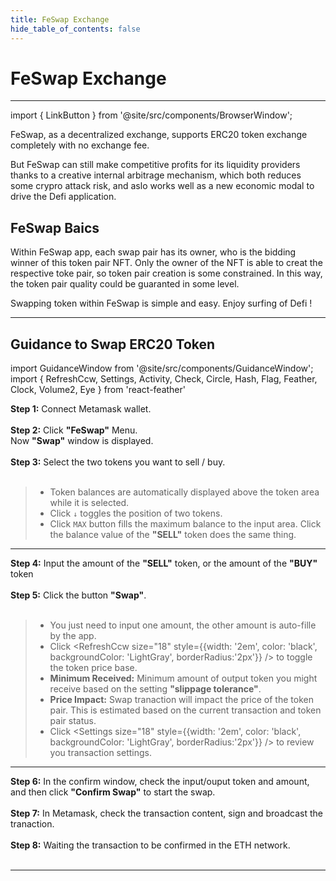 ```yaml
---
title: FeSwap Exchange
hide_table_of_contents: false
---
```


<div  style={{ color: "#00A4B8",}}>
  <h1> FeSwap Exchange </h1>
</div>

_____________

import { LinkButton } from '@site/src/components/BrowserWindow';

FeSwap, as a decentralized exchange, supports ERC20 token exchange completely with no exchange fee.

But FeSwap can still make competitive profits for its liquidity providers thanks to a creative internal arbitrage mechanism, which both reduces some crypro attack risk, and aslo works well as a new economic modal to drive the Defi application.  

<LinkButton url="docs/FreeSwap/abstract" link="Learn more about FeSwap Protocol 👈" />

<div style={{height:'60px'}}/>

## <span className="title"> FeSwap Baics </span>

Within FeSwap app, each swap pair has its owner, who is the bidding winner of this token pair NFT. Only the owner of the NFT is able to creat the respective toke pair, so token pair creation is some constrained. In this way, the token pair quality could be guaranted in some level.

Swapping token within FeSwap is simple and easy. Enjoy surfing of Defi ! <br/>

<LinkButton url="https://app.feswap.io/#/Swap" link="Start to Swap token ↗" />

<div style={{height:'60px'}}/>

_________________

## <span className="title"> Guidance to Swap ERC20 Token </span>

import GuidanceWindow from '@site/src/components/GuidanceWindow';
import { RefreshCcw, Settings, Activity, Check, Circle, Hash, Flag, Feather, Clock, Volume2, Eye } from 'react-feather'

<GuidanceWindow imageUrl="img/Guidance/Swap/Swap01.png">
  <span>
    <strong>Step 1:</strong> Connect Metamask wallet. <br/><br/>
    <strong>Step 2:</strong> Click <strong>"FeSwap"</strong> Menu.<br/>
      Now <strong>"Swap"</strong> window is displayed.  <br/><br/>
    <strong>Step 3:</strong> Select the two tokens you want to sell / buy.  <br/><br/>
  </span>

> - Token balances are automatically displayed above the token area while it is selected. <br/>
> - Click `↓` toggles the position of two tokens.<br/>
> - Click `MAX` button fills the maximum balance to the input area. 
    Click the balance value of the <strong>"SELL"</strong> token does the same thing. 

</GuidanceWindow>

______________

<GuidanceWindow imageUrl="img/Guidance//Swap/Swap02.png">
  <span>
    <strong>Step 4:</strong> Input the amount of the <strong>"SELL"</strong> token, or the amount 
    of the <strong>"BUY"</strong> token <br/><br/>
    <strong>Step 5:</strong> Click the button <strong>"Swap"</strong>.<br/><br/>
  </span>  

> - You just need to input one amount, the other amount is auto-fille by the app.
> - Click <RefreshCcw size="18" style={{width: '2em', color: 'black', backgroundColor: 'LightGray', borderRadius:'2px'}}
    />  to toggle the token price base. 
> - <strong>Minimum Received:</strong> Minimum amount of output token you might receive 
    based on the setting <strong>"slippage tolerance"</strong>.
> - <strong>Price Impact:</strong> Swap tranaction will impact the price of the token pair. This is estimated based on the current transaction and token pair status. 
> - Click <Settings size="18" style={{width: '2em', color: 'black', backgroundColor: 'LightGray', borderRadius:'2px'}}
    /> to review you transaction settings. 

</GuidanceWindow>

_____________________

<GuidanceWindow imageUrl="img/Guidance//Swap/Swap03.png">
  <span>
    <strong>Step 6:</strong> In the confirm window, check the input/ouput token and amount, and then click 
      <strong>"Confirm Swap"</strong> to start the swap.<br/><br/>
    <strong>Step 7:</strong> In Metamask, check the transaction content, sign and broadcast the tranaction.<br/><br/>
    <strong>Step 8:</strong> Waiting the transaction to be confirmed in the ETH network.<br/><br/>
  </span>  

</GuidanceWindow>

______________________________



